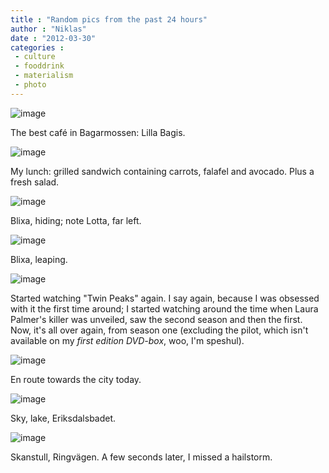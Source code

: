 ```yaml
---
title : "Random pics from the past 24 hours"
author : "Niklas"
date : "2012-03-30"
categories : 
 - culture
 - fooddrink
 - materialism
 - photo
---
```


![image](https://niklasblog.com/wp-content/wpid-CameraZOOM-20120329105018426.jpg "CameraZOOM-20120329105018426.jpg")

The best café in Bagarmossen: Lilla Bagis.

![image](https://niklasblog.com/wp-content/wpid-CameraZOOM-20120329110035597.jpg "CameraZOOM-20120329110035597.jpg")

My lunch: grilled sandwich containing carrots, falafel and avocado. Plus a fresh salad.

![image](https://niklasblog.com/wp-content/wpid-CameraZOOM-201203291502090541.jpg "CameraZOOM-20120329150209054.jpg")

Blixa, hiding; note Lotta, far left.

![image](https://niklasblog.com/wp-content/wpid-CameraZOOM-20120329150542198.jpg "CameraZOOM-20120329150542198.jpg")

Blixa, leaping.

![image](https://niklasblog.com/wp-content/wpid-CameraZOOM-20120329195639263.jpg "CameraZOOM-20120329195639263.jpg")

Started watching "Twin Peaks" again. I say again, because I was obsessed with it the first time around; I started watching around the time when Laura Palmer's killer was unveiled, saw the second season and then the first. Now, it's all over again, from season one (excluding the pilot, which isn't available on my _first edition DVD-box_, woo, I'm speshul).

![image](https://niklasblog.com/wp-content/wpid-CameraZOOM-20120330124610634.jpg "CameraZOOM-20120330124610634.jpg")

En route towards the city today.

![image](https://niklasblog.com/wp-content/wpid-CameraZOOM-20120330124931299.jpg "CameraZOOM-20120330124931299.jpg")

Sky, lake, Eriksdalsbadet.

![image](https://niklasblog.com/wp-content/wpid-CameraZOOM-20120330125221500.jpg "CameraZOOM-20120330125221500.jpg")

Skanstull, Ringvägen. A few seconds later, I missed a hailstorm.
